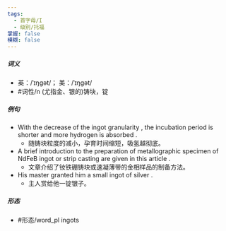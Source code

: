 ```yaml
---
tags:
  - 首字母/I
  - 级别/托福
掌握: false
模糊: false
---
```

##### 词义
- 英：/ˈɪŋɡət/； 美：/ˈɪŋɡət/
- #词性/n  (尤指金、银的)铸块，锭
##### 例句
- With the decrease of the ingot granularity , the incubation period is shorter and more hydrogen is absorbed .
	- 随铸块粒度的减小，孕育时间缩短，吸氢越彻底。
- A brief introduction to the preparation of metallographic specimen of NdFeB ingot or strip casting are given in this article .
	- 文章介绍了钕铁硼铸块或速凝薄带的金相样品的制备方法。
- His master granted him a small ingot of silver .
	- 主人赏给他一锭银子。
##### 形态
- #形态/word_pl ingots
